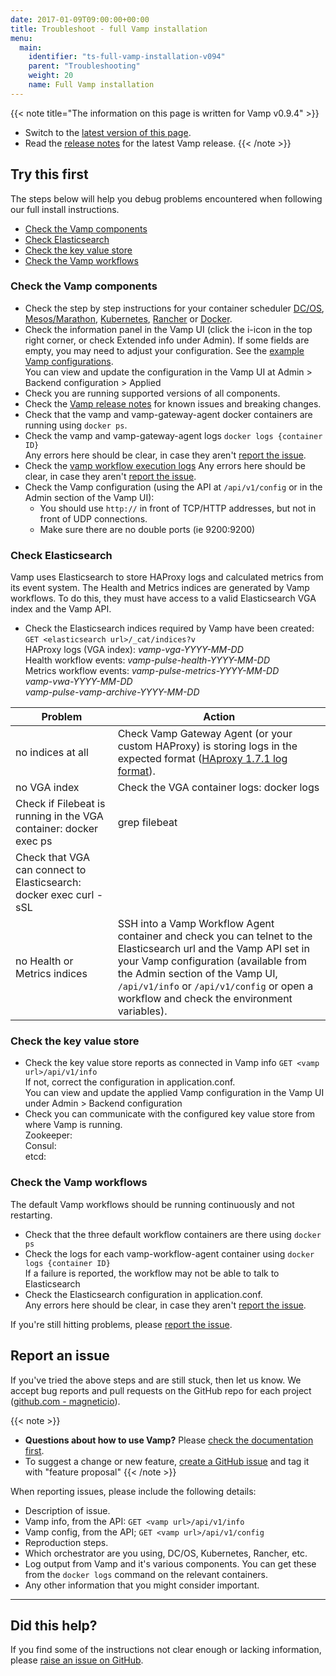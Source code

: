 ```yaml
---
date: 2017-01-09T09:00:00+00:00
title: Troubleshoot - full Vamp installation
menu:
  main:
    identifier: "ts-full-vamp-installation-v094"
    parent: "Troubleshooting"
    weight: 20
    name: Full Vamp installation
---
```


{{< note title="The information on this page is written for Vamp v0.9.4" >}}
* Switch to the [latest version of this page](/documentation/troubleshoot/full-vamp-installation).
* Read the [release notes](/documentation/release-notes/latest) for the latest Vamp release.
{{< /note >}}

## Try this first

The steps below will help you debug problems encountered when following our full install instructions. 

* [Check the Vamp components](/documentation/troubleshoot/v0.9.4/full-vamp-installation/#check-the-vamp-components)
* [Check Elasticsearch](/documentation/troubleshoot/v0.9.4/full-vamp-installation/#check-elasticsearch)
* [Check the key value store](/documentation/troubleshoot/v0.9.4/full-vamp-installation/#check-the-key-value-store)
* [Check the Vamp workflows](/documentation/troubleshoot/v0.9.4/full-vamp-installation/#check-the-vamp-workflows)

### Check the Vamp components
- Check the step by step instructions for your container scheduler [DC/OS](/documentation/installation/v0.9.4/dcos/), [Mesos/Marathon](/documentation/installation/v0.9.4/mesos-marathon/), [Kubernetes](/documentation/installation/v0.9.4/kubernetes/), [Rancher](/documentation/installation/v0.9.4/rancher/) or [Docker](/documentation/installation/v0.9.4/docker/). 
- Check the information panel in the Vamp UI (click the i-icon in the top right corner, or check Extended info under Admin). If some fields are empty, you may need to adjust your configuration. See the [example Vamp configurations](/documentation/configure/v0.9.4/example-configurations).  
  You can view and update the configuration in the Vamp UI at Admin > Backend configuration > Applied  
- Check you are running supported versions of all components.
- Check the [Vamp release notes](/documentation/release-notes/latest) for known issues and breaking changes.
- Check that the vamp and vamp-gateway-agent docker containers are running using `docker ps`. 
- Check the vamp and vamp-gateway-agent logs `docker logs {container ID}`  
  Any errors here should be clear, in case they aren't [report the issue](/documentation/troubleshoot/v0.9.4/full-vamp-installation/#report-an-issue).
- Check the [vamp workflow execution logs](/documentation/using-vamp/v0.9.4/workflows/#track-running-workflows)
  Any errors here should be clear, in case they aren't [report the issue](/documentation/troubleshoot/v0.9.4/full-vamp-installation/#report-an-issue).
- Check the Vamp configuration (using the API at `/api/v1/config` or in the Admin section of the Vamp UI): 
  - You should use `http://` in front of TCP/HTTP addresses, but not in front of UDP connections. 
  - Make sure there are no double ports (ie 9200:9200)
 
### Check Elasticsearch
Vamp uses Elasticsearch to store HAProxy logs and calculated metrics from its event system. The Health and Metrics indices are generated by Vamp workflows. To do this, they must have access to a valid Elasticsearch VGA index and the Vamp API. 
  
  - Check the Elasticsearch indices required by Vamp have been created:  
    `GET <elasticsearch url>/_cat/indices?v`  
     HAProxy logs (VGA index): _vamp-vga-YYYY-MM-DD_     
     Health workflow events: _vamp-pulse-health-YYYY-MM-DD_  
     Metrics workflow events: _vamp-pulse-metrics-YYYY-MM-DD_   
     _vamp-vwa-YYYY-MM-DD_  
     _vamp-pulse-vamp-archive-YYYY-MM-DD_

Problem |  Action
----|----
 no indices at all  |  Check Vamp Gateway Agent (or your custom HAProxy) is storing logs in the expected format ([HAproxy 1.7.1 log format](https://github.com/magneticio/vamp-gateway-agent/blob/master/files/usr/local/vamp/haproxy.basic.cfg)).
 no VGA index  |  Check the VGA container logs: docker logs <VGA container ID>
   |  Check if Filebeat is running in the VGA container: docker exec <VGA container ID> ps | grep filebeat
   |  Check that VGA can connect to Elasticsearch: docker exec <VGA container ID> curl -sSL <Elasticsearch URL>
 no Health or Metrics indices  |  SSH into a Vamp Workflow Agent container and check you can telnet to the Elasticsearch url and the Vamp API set in your Vamp configuration (available from the Admin section of the Vamp UI,  `/api/v1/info` or `/api/v1/config` or open a workflow and check the environment variables). 

### Check the key value store 
  - Check the key value store reports as connected in Vamp info `GET <vamp url>/api/v1/info`  
  If not, correct the configuration in application.conf.  
  You can view and update the applied Vamp configuration in the Vamp UI under Admin > Backend configuration
  - Check you can communicate with the configured key value store from where Vamp is running.  
  Zookeeper:  
  Consul:  
  etcd:  

### Check the Vamp workflows
The default Vamp workflows should be running continuously and not restarting.

  - Check that the three default workflow containers are there using `docker ps`  
  - Check the logs for each vamp-workflow-agent container using `docker logs {container ID}`  
    If a failure is reported, the workflow may not be able to talk to Elasticsearch 
  - Check the Elasticsearch configuration in application.conf.  
    Any errors here should be clear, in case they aren't [report the issue](/documentation/troubleshoot/v0.9.4/full-vamp-installation/#report-an-issue).

If you're still hitting problems, please [report the issue](/documentation/troubleshoot/v0.9.4/full-vamp-installation/#report-an-issue).

## Report an issue

If you've tried the above steps and are still stuck, then let us know. We accept bug reports and pull requests on the GitHub repo for each project ([github.com - magneticio](https://github.com/magneticio)).

{{< note >}}                                  
* **Questions about how to use Vamp?** Please [check the documentation first](/documentation/).
* To suggest a change or new feature, [create a GitHub issue](https://github.com/magneticio/vamp/issues) and tag it with "feature proposal"
{{< /note >}}

When reporting issues, please include the following details:

- Description of issue.
- Vamp info, from the API: `GET <vamp url>/api/v1/info`
- Vamp config, from the API; `GET <vamp url>/api/v1/config`
- Reproduction steps.
- Which orchestrator are you using, DC/OS, Kubernetes, Rancher, etc.
- Log output from Vamp and it's various components. You can get these from the `docker logs` command on the relevant containers.
- Any other information that you might consider important.

---------------

## Did this help? 

If you find some of the instructions not clear enough or lacking information, please [raise an issue on GitHub](https://github.com/magneticio/vamp.io/issues/new).